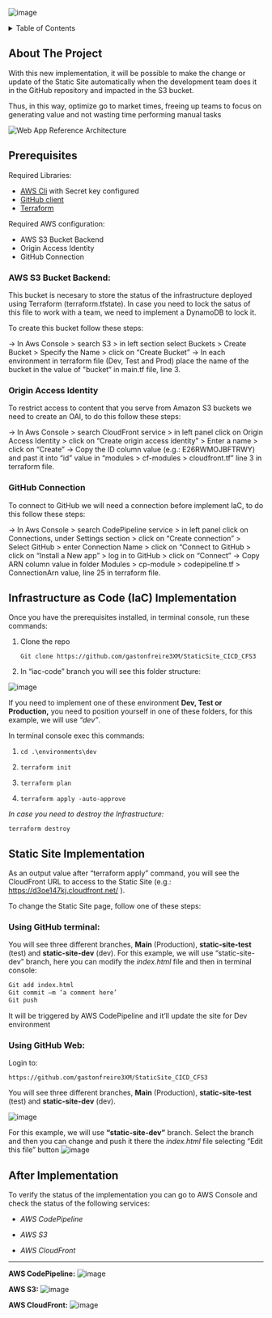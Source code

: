 ![image](https://user-images.githubusercontent.com/97241135/153005531-facb2c14-ec04-4241-a8da-6134e090205c.png)



<details>
  <summary>Table of Contents</summary>
  <ol>
    <li>
      <a>About The Project</a>
    </li>
    <li>
      <a>Getting Started</a>
      <ul>
        <li><a>Prerequisites</a></li>
      </ul>
    </li>
    <li><a>IaC Implementation</a></li>
    <li><a>Static Site Implementation</a></li>
    <li><a>After Implementation</a></li>
  </ol>
</details>

<!-- ABOUT THE PROJECT -->
## About The Project

With this new implementation, it will be possible to make the change or update of the Static Site automatically when the development team does it in the GitHub repository and impacted in the S3 bucket.

Thus, in this way, optimize go to market times, freeing up teams to focus on generating value and
not wasting time performing manual tasks

![Web App Reference Architecture](https://user-images.githubusercontent.com/97241135/153011208-df2ce5df-44af-4800-b583-182c8c61bc78.png)


<!-- Prerequisites -->
## Prerequisites

Required Libraries:
* [AWS Cli](https://docs.aws.amazon.com/cli/latest/userguide/getting-started-install.html) with Secret key configured
* [GitHub client](https://git-scm.com/downloads)
* [Terraform](https://www.terraform.io/downloads)

Required AWS configuration:
* AWS S3 Bucket Backend
* Origin Access Identity
* GitHub Connection 


### AWS S3 Bucket Backend:

This bucket is necesary to store the status of the infrastructure deployed using Terraform (terraform.tfstate). In case you need to lock the satus of this file to work with a team, we need to implement a DynamoDB to lock it.

To create this bucket follow these steps:

→ In Aws Console > search S3 > in left section select Buckets > Create Bucket > Specify the Name > click on “Create Bucket”
→ In each environment  in terraform file (Dev, Test and Prod) place the name of the bucket in the value of "bucket“ in main.tf file, line 3.


### Origin Access Identity
To restrict access to content that you serve from Amazon S3 buckets we need to create an OAI, to do this follow these steps:

→ In Aws Console > search CloudFront service > in left panel click on Origin Access Identity > click on “Create origin access identity” > Enter a name > click on “Create”
→ Copy the ID column value (e.g.: E26RWMOJBFTRWY) and past it into “id” value in “modules > cf-modules > cloudfront.tf” line 3 in terraform file.

### GitHub Connection 
To connect to GitHub we will need a connection before implement IaC, to do this follow these steps:

→ In Aws Console > search CodePipeline service > in left panel click on Connections, under Settings section > click on “Create connection” > Select GitHub > enter Connection Name > click on “Connect to GitHub > click on “Install a New app” > log in to GitHub > click on “Connect”
→ Copy ARN column value in folder Modules > cp-module > codepipeline.tf > ConnectionArn value, line 25 in terraform file.


<!-- IaC Implementation -->
## Infrastructure as Code (IaC) Implementation

Once you have the prerequisites installed, in terminal console, run these commands:

1. Clone the repo
   ```
   Git clone https://github.com/gastonfreire3XM/StaticSite_CICD_CFS3
   ```
2. In “iac-code”  branch you will see this folder structure: 

![image](https://user-images.githubusercontent.com/97241135/153013221-f945fa61-d2c9-4fb6-9d42-8992ba26de16.png)

If you need to implement one of these environment **Dev, Test or Production,** you need to position yourself in one of these folders, for this example, we will use *“dev”*. 

In terminal console exec this commands:

1. 
   ```
   cd .\environments\dev
   ```
2. 
   ```
   terraform init
   ```
3. 
    ```
    terraform plan
    ```
 4. 
    ```
    terraform apply -auto-approve   
 *In case you need to destroy the Infrastructure:*


 ```
terraform destroy
 ```


  <!-- Static Site Implementation -->
## Static Site Implementation


As an output value after “terraform apply” command, you will see the CloudFront URL to access to the Static Site (e.g.: https://d3oe147kj.cloudfront.net/ ).

To change the Static Site page, follow one of these steps:

### Using GitHub terminal:

You will see three different branches, **Main** (Production), **static-site-test** (test) and **static-site-dev** (dev). For this example, we will use “static-site-dev” branch, here you can modify the *index.html* file and then in terminal console: 
  
```sh
Git add index.html
Git commit –m ‘a comment here’
Git push
   ```
It will be triggered by AWS CodePipeline and it’ll update the site for Dev environment

### Using GitHub Web:

Login to:
```
https://github.com/gastonfreire3XM/StaticSite_CICD_CFS3
   ```  
You will see three different branches, **Main** (Production), **static-site-test** (test) and **static-site-dev** (dev).

![image](https://user-images.githubusercontent.com/97241135/153016454-297288d4-25f5-4efc-8ec3-97d7ca7385c6.png)

For this example, we will use **“static-site-dev”** branch. Select the branch and then you can change and push it there the *index.html* file selecting “Edit this file” button ![image](https://user-images.githubusercontent.com/97241135/153016593-cc20a0e1-93ef-4782-8149-a7d140258399.png)



<!-- After Implementation -->
## After Implementation

To verify the status of the implementation you can go to AWS Console and check the status of the following services:

- _AWS CodePipeline_

- _AWS S3_

- _AWS CloudFront_

______________________________________________________________________________________________________________
**AWS CodePipeline:**
![image](https://user-images.githubusercontent.com/97241135/153017988-ef479dc3-3f48-404e-827f-61a3d79ad044.png)

**AWS S3:**
![image](https://user-images.githubusercontent.com/97241135/153018031-ebfbeb4f-e872-4b0d-aa11-f4feba9e3e3a.png)

**AWS CloudFront:**
![image](https://user-images.githubusercontent.com/97241135/153018069-937bcc4c-92de-4f8b-a394-4d23a6305fd3.png)
